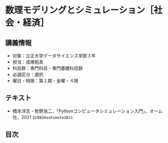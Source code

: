 # 数理モデリングとシミュレーション［社会・経済］

## 講義情報

- 対象：立正大学データサイエンス学部３年
- 担当：成塚拓真
- 科目群：専門科目・専門基礎科目群
- 必選区分：選択
- 曜日・時限：第１期・金曜・４限

## テキスト

- 橋本洋志・牧野浩二，「Pythonコンピュータシミュレーション入門」，オーム社，2021 {cite}`Hashimoto2021`

## 目次

```{tableofcontents}
```
